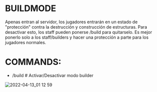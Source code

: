 # BUILDMODE

Apenas entran al servidor, los jugadores entrarán en un estado de "protección" contra la destrucción y construcción de estructuras.
Para desactivar esto, los staff pueden ponerse /build para quitarselo.
Es mejor ponerlo solo a los staff/builders y hacer una protección a parte para los jugadores normales.

# COMMANDS:
  - /build # Activar/Desactivar modo builder 
 
![2022-04-13_01 12 59](https://user-images.githubusercontent.com/70720366/163976528-5cfc92ad-7480-41c2-8ec8-27325e9021bf.png)
